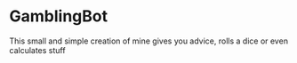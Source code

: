 # GamblingBot
This small and simple creation of mine gives you advice, rolls a dice or even calculates stuff
